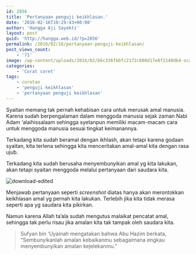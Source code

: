 ```yaml
---
id: 2856
title: 'Pertanyaan penguji keikhlasan.'
date: '2016-02-16T10:29:43+00:00'
author: 'Hangga Aji Sayekti'
layout: post
guid: 'http://hangga.web.id/?p=2856'
permalink: /2016/02/16/pertanyaan-penguji-keikhlasan/
post_views_count:
    - '71'
image: /wp-content/uploads/2016/02/b6c336fbbfc2172c080d17e8f2148db4-scaled.jpg
categories:
    - 'Corat coret'
tags:
    - coretan
    - 'penguji keikhlasan'
    - 'pertanyaan penguji keikhlasan'
---
```


Syaitan memang tak pernah kehabisan cara untuk merusak amal manusia. Karena sudah berpengalaman dalam menggoda manusia sejak zaman Nabi Adam ‘alaihissalaam sehingga syetanpun memiliki macam-macam cara untuk menggoda manusia sesuai tingkat keimanannya.

Terkadang kita sudah beramal dengan ikhlash, akan tetapi karena godaan syaitan, kita terlena sehingga kita menceritakan amal-amal kita dengan rasa ujub.

Terkadang kita sudah berusaha menyembunyikan amal yg kita lakukan, akan tetapi syaitan menggoda melalui pertanyaan dari saudara kita.

![download-edited](http://hangga.web.id/wp-content/uploads/2016/02/download-edited.png)

Menjawab pertanyaan seperti *screenshot* diatas hanya akan merontokkan keikhlasan amal yg pernah kita lakukan. Terlebih jika kita tidak merasa seperti apa yg saudara kita pikirkan.

Namun karena Allah ta’ala sudah mengutus malaikat pencatat amal, sehingga tak perlu risau jika amalan kita tak tampak oleh saudara kita.

> Sufyan bin ‘Uyainah mengatakan bahwa Abu Hazim berkata, “Sembunyikanlah amalan kebaikanmu sebagaimana engkau menyembunyikan amalan kejelekanmu.”